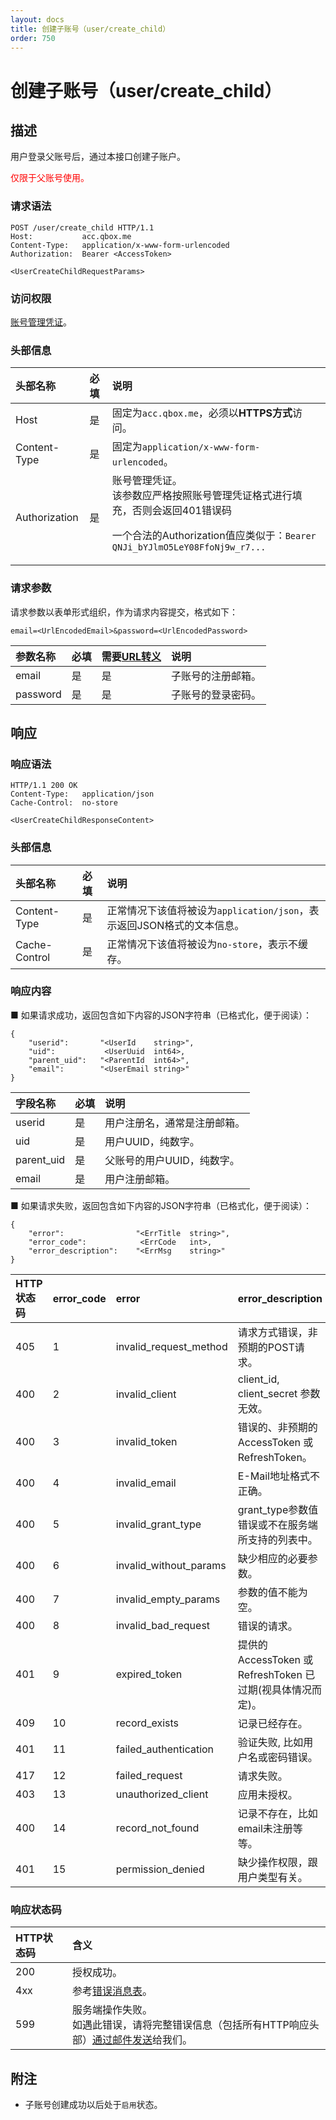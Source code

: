 ```yaml
---
layout: docs
title: 创建子账号（user/create_child）
order: 750
---
```


<a id="user-create-child"></a>
# 创建子账号（user/create_child）

<a id="user-create-child-description"></a>
## 描述

用户登录父账号后，通过本接口创建子账户。  

<font style="color:red;">仅限于父账号使用。</font>

<a id="user-create-child-request-syntax"></a>
### 请求语法

```
POST /user/create_child HTTP/1.1
Host:           acc.qbox.me
Content-Type:   application/x-www-form-urlencoded
Authorization:  Bearer <AccessToken>

<UserCreateChildRequestParams>
```

<a id="user-create-child-request-auth"></a>
### 访问权限

[账号管理凭证](access-token.html#oauth-token-description)。

<a id="user-create-child-request-headers"></a>
### 头部信息

头部名称      | 必填 | 说明
:------------ | :--- | :-----------------------------------
Host          | 是   | 固定为`acc.qbox.me`，必须以**HTTPS方式**访问。
Content-Type  | 是   | 固定为`application/x-www-form-urlencoded`。
Authorization | 是   | 账号管理凭证。<br>该参数应严格按照账号管理凭证格式进行填充，否则会返回401错误码<p>一个合法的Authorization值应类似于：`Bearer QNJi_bYJlmO5LeY08FfoNj9w_r7...`

<a id="user-create-child-request-params"></a>
### 请求参数

请求参数以表单形式组织，作为请求内容提交，格式如下：  

```
email=<UrlEncodedEmail>&password=<UrlEncodedPassword>
```

参数名称      | 必填 | 需要[URL转义][urlescapeHref] | 说明
:------------ | :--- | :--------------------------- | :-----------------------------
email         | 是   | 是                           | 子账号的注册邮箱。
password      | 是   | 是                           | 子账号的登录密码。

<a id="user-create-child-response"></a>
## 响应

<a id="user-create-child-response-syntax"></a>
### 响应语法

```
HTTP/1.1 200 OK
Content-Type:   application/json
Cache-Control:  no-store

<UserCreateChildResponseContent>
```

<a id="user-create-child-response-headers"></a>
### 头部信息

头部名称      | 必填  | 说明                              
:------------ | :---- | :----------------------------------------------------------------
Content-Type  | 是    | 正常情况下该值将被设为`application/json`，表示返回JSON格式的文本信息。
Cache-Control | 是    | 正常情况下该值将被设为`no-store`，表示不缓存。

<a id="user-create-child-response-body"></a>
### 响应内容

■ 如果请求成功，返回包含如下内容的JSON字符串（已格式化，便于阅读）：  

```
{
    "userid":       "<UserId    string>",
    "uid":           <UserUuid  int64>,
    "parent_uid":   "<ParentId  int64>",
    "email":        "<UserEmail string>"
}
```

字段名称      | 必填  | 说明                              
:------------ | :---- | :----------------------------------------------------------------
userid        | 是    | 用户注册名，通常是注册邮箱。
uid           | 是    | 用户UUID，纯数字。
parent_uid    | 是    | 父账号的用户UUID，纯数字。
email         | 是    | 用户注册邮箱。

■ 如果请求失败，返回包含如下内容的JSON字符串（已格式化，便于阅读）：  

```
{
    "error":                "<ErrTitle  string>",
    "error_code":            <ErrCode   int>,
    "error_description":    "<ErrMsg    string>"
}
```

<a id="user-create-child-errors"></a>

HTTP状态码 | error_code | error                  | error_description
:--------- | :--------- | :--------------------- | :-----------------
405        | 1          | invalid_request_method | 请求方式错误，非预期的POST请求。
400        | 2          | invalid_client         | client_id, client_secret 参数无效。
400        | 3          | invalid_token          | 错误的、非预期的 AccessToken 或 RefreshToken。
400        | 4          | invalid_email          | E-Mail地址格式不正确。
400        | 5          | invalid_grant_type     | grant_type参数值错误或不在服务端所支持的列表中。
400        | 6          | invalid_without_params | 缺少相应的必要参数。
400        | 7          | invalid_empty_params   | 参数的值不能为空。
400        | 8          | invalid_bad_request    | 错误的请求。
401        | 9          | expired_token          | 提供的 AccessToken 或 RefreshToken 已过期(视具体情况而定)。
409        | 10         | record_exists          | 记录已经存在。
401        | 11         | failed_authentication  | 验证失败, 比如用户名或密码错误。
417        | 12         | failed_request         | 请求失败。
403        | 13         | unauthorized_client    | 应用未授权。
400        | 14         | record_not_found       | 记录不存在，比如email未注册等等。
401        | 15         | permission_denied      | 缺少操作权限，跟用户类型有关。

<a id="user-create-child-response-status"></a>
### 响应状态码

HTTP状态码 | 含义
:--------- | :--------------------------
200        | 授权成功。
4xx	       | 参考[错误消息表](#user-create-child-errors)。
599	       | 服务端操作失败。<br>如遇此错误，请将完整错误信息（包括所有HTTP响应头部）[通过邮件发送][sendBugReportHref]给我们。

<a id="user-create-child-remarks"></a>
## 附注

- 子账号创建成功以后处于`启用`状态。

[sendBugReportHref]:    mailto:support@qiniu.com?subject=599错误日志     "发送错误报告"
[urlescapeHref]:        http://zh.wikipedia.org/wiki/%E7%99%BE%E5%88%86%E5%8F%B7%E7%BC%96%E7%A0%81

